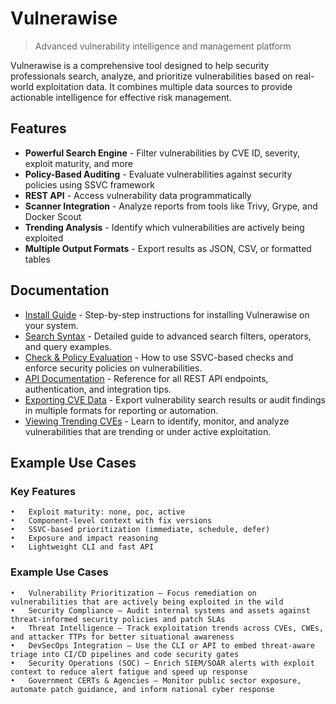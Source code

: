 # Vulnerawise

> Advanced vulnerability intelligence and management platform

Vulnerawise is a comprehensive tool designed to help security professionals search, analyze, and prioritize vulnerabilities based on real-world exploitation data. It combines multiple data sources to provide actionable intelligence for effective risk management.

## Features

- **Powerful Search Engine** - Filter vulnerabilities by CVE ID, severity, exploit maturity, and more
- **Policy-Based Auditing** - Evaluate vulnerabilities against security policies using SSVC framework
- **REST API** - Access vulnerability data programmatically
- **Scanner Integration** - Analyze reports from tools like Trivy, Grype, and Docker Scout
- **Trending Analysis** - Identify which vulnerabilities are actively being exploited
- **Multiple Output Formats** - Export results as JSON, CSV, or formatted tables

## Documentation

- [Install Guide](docs/install.md) - Step-by-step instructions for installing Vulnerawise on your system.
- [Search Syntax](docs/search.md) - Detailed guide to advanced search filters, operators, and query examples.
- [Check & Policy Evaluation](docs/check.md) - How to use SSVC-based checks and enforce security policies on vulnerabilities.
- [API Documentation](docs/api.md) - Reference for all REST API endpoints, authentication, and integration tips.
- [Exporting CVE Data](docs/export.md) - Export vulnerability search results or audit findings in multiple formats for reporting or automation.
- [Viewing Trending CVEs](docs/trending.md) - Learn to identify, monitor, and analyze vulnerabilities that are trending or under active exploitation.

## Example Use Cases

### Key Features
	•	Exploit maturity: none, poc, active
	•	Component-level context with fix versions
	•	SSVC-based prioritization (immediate, schedule, defer)
	•	Exposure and impact reasoning
	•	Lightweight CLI and fast API

### Example Use Cases
	•	Vulnerability Prioritization – Focus remediation on vulnerabilities that are actively being exploited in the wild
	•	Security Compliance – Audit internal systems and assets against threat-informed security policies and patch SLAs
	•	Threat Intelligence – Track exploitation trends across CVEs, CWEs, and attacker TTPs for better situational awareness
	•	DevSecOps Integration – Use the CLI or API to embed threat-aware triage into CI/CD pipelines and code security gates
	•	Security Operations (SOC) – Enrich SIEM/SOAR alerts with exploit context to reduce alert fatigue and speed up response
	•	Government CERTs & Agencies – Monitor public sector exposure, automate patch guidance, and inform national cyber response